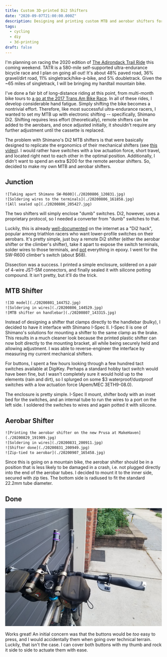 ```yaml
---
title: Custom 3D-printed Di2 Shifters
date: "2020-09-07T21:00:00.000Z"
description: Designing and printing custom MTB and aerobar shifters for my Shimano Di2 MTB.
tags:
  - cycling
  - diy
  - 3d-printing
draft: false
---
```


I'm planning on racing the 2020 edition of [The Adirondack Trail Ride](https://theadirondacktrailride.com/) this coming weekend. TATR is a 580-mile self-supported ultra-endurance bicycle race and I plan on going all out! It's about 48% paved road, 36% gravel/dirt road, 11% singletrack/hike-a-bike, and 5% doubletrack. Given the ~65 miles of singletrack, I will be bringing my hardtail mountain bike.

I've done a fair bit of long-distance riding at this point, from multi-month bike tours to [a go at the 2017 Trans Am Bike Race](https://cyclingtips.com/news/andrew-suzuki-leads-the-trans-am-bike-race/). In all of these rides, I develop considerable hand fatigue. Simply shifting the bike becomes a nontrivial effort. Therefore, like most successful ultra-endurance racers, I wanted to set my MTB up with electronic shifting -- specifically, Shimano Di2. Shifting requires less effort (theoretically), remote shifters can be added to the aerobars, and once adjusted initially, it shouldn't require any further adjustment until the cassette is replaced.

The problem with Shimano's Di2 MTB shifters is that were basically designed to replicate the ergonomics of their mechanical shifters (see [this video](https://www.youtube.com/watch?v=_PY8YaTxOdM)). I would rather have switches with a low actuation force, short travel, and located right next to each other in the optimal position. Additionally, I didn't want to spend an extra $200 for the remote aerobar shifters. So, decided to make my own MTB and aerobar shifters.

## Junction

```gallery
![Taking apart Shimano SW-R600](./20200806_120831.jpg)
![Soldering wires to the terminals](./20200806_161858.jpg)
![All sealed up](./20200806_205427.jpg)
```

The two shifters will simply enclose "dumb" switches. Di2, however, uses a proprietary protocol, so I needed a converter from "dumb" switches to that.

Luckily, this is already [well-documented](http://dinosarti.com/blog/2013/5/23/hacking-the-heck-out-of-my-di2-9070) on the internet as a "Di2 hack", popular among triathlon racers who want lower-profile switches on their aerobars. It's pretty simple, just buy a remote Di2 shifter (either the aerobar shifter or the climber's shifter), take it apart to expose the switch terminals, solder wires to those terminals, and [pot](https://en.wikipedia.org/wiki/Potting_(electronics)) everything in epoxy. I went for the SW-R600 climber's switch (about $68).

Dissection was a success. I printed a simple enclosure, soldered on a pair of 4-wire JST-SM connectors, and finally sealed it with silicone potting compound. It isn't pretty, but it'll do the trick.

## MTB Shifter

```gallery
![3D model](./20200801_144752.jpg)
![Soldering in wires](./20200806_144529.jpg)
![MTB shifter on handlebar](./20200807_143315.jpg)
```

Instead of designing a shifter that clamps directly to the handlebar (bulky), I decided to have it interface with Shimano I-Spec II. I-Spec II is one of Shimano's solutions for mounting a shifter to the same clamp as the brake. This results in a much cleaner look because the printed plastic shifter can now bolt directly to the mounting bracket, all while being securely held and allowing adjustment. I was able to reverse-engineer the interface by measuring my current mechanical shifters.

For buttons, I spent a few hours looking through a few hundred tact switches available at DigiKey. Perhaps a standard hobby tact switch would have been fine, but I wasn't completely sure it would hold up to the elements (rain and dirt), so I splurged on some $3 waterproof/dustproof switches with a low actuation force (Apem/MEC 3ETH9-08.0).

The enclosure is pretty simple. I-Spec II mount, shifter body with an inset bed for the switches, and an internal tube to run the wires to a port on the left side. I soldered the switches to wires and again potted it with silicone.

## Aerobar Shifter

```gallery
![Printing the aerobar shifter on the new Prusa at MakeHaven](./20200829_191909.jpg)
![Soldering in wires](./20200831_200911.jpg)
![Shifter done](./20200831_200949.jpg)
![Zip-tied to aerobar](./20200907_165458.jpg)
```

Since this is going on a mountain bike, the aerobar shifter should be in a position that is less likely to be damaged in a crash, i.e. not plugged directly into the end of the aerobar tubes. I decided to mount it to the inner side, secured with zip ties. The bottom side is radiused to fit the standard 22.2mm tube diameter.

## Done

![Completed custom 3d-printed Di2 MTB and aerobar shifters](./20200907_165443.jpg)

Works great! An initial concern was that the buttons would be *too* easy to press, and I would accidentally them when going over technical terrain. Luckily, that isn't the case. I can cover both buttons with my thumb and rock it side to side to actuate them with ease.
